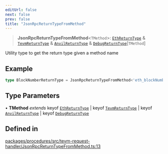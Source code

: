 ```yaml
---
editUrl: false
next: false
prev: false
title: "JsonRpcReturnTypeFromMethod"
---
```


> **JsonRpcReturnTypeFromMethod**\<`TMethod`\>: [`EthReturnType`](/reference/tevm/procedures/type-aliases/ethreturntype/) & [`TevmReturnType`](/reference/tevm/procedures/type-aliases/tevmreturntype/) & [`AnvilReturnType`](/reference/tevm/procedures/type-aliases/anvilreturntype/) & [`DebugReturnType`](/reference/tevm/procedures/type-aliases/debugreturntype/)\[`TMethod`\]

Utility type to get the return type given a method name

## Example

```typescript
type BlockNumberReturnType = JsonRpcReturnTypeFromMethod<'eth_blockNumber'>
```

## Type Parameters

• **TMethod** *extends* keyof [`EthReturnType`](/reference/tevm/procedures/type-aliases/ethreturntype/) \| keyof [`TevmReturnType`](/reference/tevm/procedures/type-aliases/tevmreturntype/) \| keyof [`AnvilReturnType`](/reference/tevm/procedures/type-aliases/anvilreturntype/) \| keyof [`DebugReturnType`](/reference/tevm/procedures/type-aliases/debugreturntype/)

## Defined in

[packages/procedures/src/tevm-request-handler/JsonRpcReturnTypeFromMethod.ts:13](https://github.com/qbzzt/tevm-monorepo/blob/main/packages/procedures/src/tevm-request-handler/JsonRpcReturnTypeFromMethod.ts#L13)
